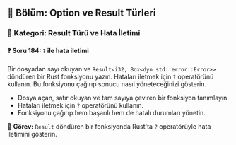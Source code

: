 ## 📘 Bölüm: Option ve Result Türleri  
### 🔹 Kategori: Result Türü ve Hata İletimi  
#### ❓ Soru 184: `?` ile hata iletimi

Bir dosyadan sayı okuyan ve `Result<i32, Box<dyn std::error::Error>>` döndüren bir Rust fonksiyonu yazın. Hataları iletmek için `?` operatörünü kullanın. Bu fonksiyonu çağırıp sonucu nasıl yöneteceğinizi gösterin.

- Dosya açan, satır okuyan ve tam sayıya çeviren bir fonksiyon tanımlayın.
- Hataları iletmek için `?` operatörünü kullanın.
- Fonksiyonu çağırıp hem başarılı hem de hatalı durumları yönetin.

🔧 **Görev:** `Result` döndüren bir fonksiyonda Rust'ta `?` operatörüyle hata iletimini gösterin.
